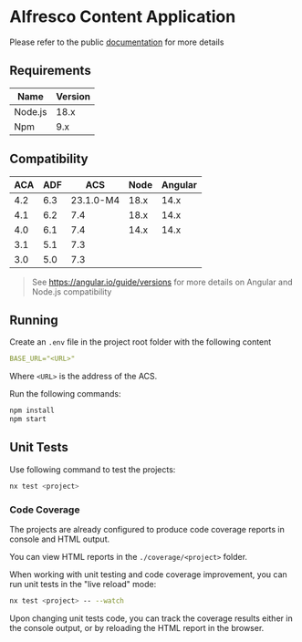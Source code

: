 # Alfresco Content Application

Please refer to the public [documentation](https://alfresco-content-app.netlify.com/) for more details

## Requirements

| Name    | Version |
|---------|---------|
| Node.js | 18.x    |
| Npm     | 9.x     |

## Compatibility

| ACA | ADF | ACS       | Node | Angular |
|-----|-----|-----------|------|---------|
| 4.2 | 6.3 | 23.1.0-M4 | 18.x | 14.x    |
| 4.1 | 6.2 | 7.4       | 18.x | 14.x    |
| 4.0 | 6.1 | 7.4       | 14.x | 14.x    |
| 3.1 | 5.1 | 7.3       |      |         |
| 3.0 | 5.0 | 7.3       |      |         |

> See <https://angular.io/guide/versions> for more details on Angular and Node.js compatibility

## Running

Create an `.env` file in the project root folder with the following content

```yml
BASE_URL="<URL>"
```

Where `<URL>` is the address of the ACS.

Run the following commands:

```sh
npm install
npm start
```

## Unit Tests

Use following command to test the projects:

```sh
nx test <project>
```

### Code Coverage

The projects are already configured to produce code coverage reports in console and HTML output.

You can view HTML reports in the `./coverage/<project>` folder.

When working with unit testing and code coverage improvement, you can run unit tests in the "live reload" mode:

```sh
nx test <project> -- --watch
```

Upon changing unit tests code, you can track the coverage results either in the console output, or by reloading the HTML report in the browser.


